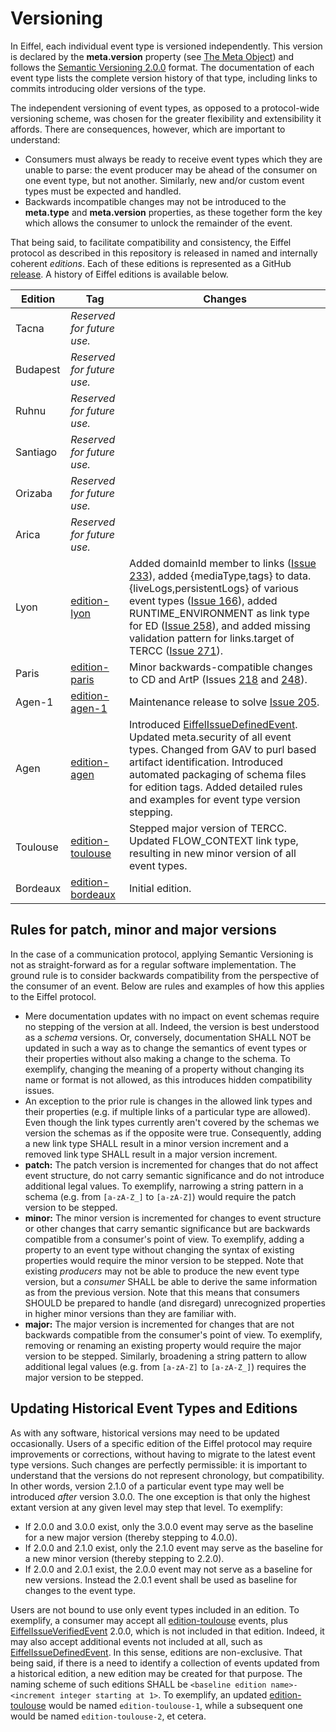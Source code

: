<!---
   Copyright 2017-2021 Ericsson AB and others.
   For a full list of individual contributors, please see the commit history.

   Licensed under the Apache License, Version 2.0 (the "License");
   you may not use this file except in compliance with the License.
   You may obtain a copy of the License at

       http://www.apache.org/licenses/LICENSE-2.0

   Unless required by applicable law or agreed to in writing, software
   distributed under the License is distributed on an "AS IS" BASIS,
   WITHOUT WARRANTIES OR CONDITIONS OF ANY KIND, either express or implied.
   See the License for the specific language governing permissions and
   limitations under the License.
--->

# Versioning
In Eiffel, each individual event type is versioned independently. This version is declared by the __meta.version__ property (see [The Meta Object](./the-meta-object.md)) and follows the [Semantic Versioning 2.0.0](http://semver.org/spec/v2.0.0.html) format. The documentation of each event type lists the complete version history of that type, including links to commits introducing older versions of the type.

The independent versioning of event types, as opposed to a protocol-wide versioning scheme, was chosen for the greater flexibility and extensibility it affords. There are consequences, however, which are important to understand:
* Consumers must always be ready to receive event types which they are unable to parse: the event producer may be ahead of the consumer on one event type, but not another. Similarly, new and/or custom event types must be expected and handled.
* Backwards incompatible changes may not be introduced to the __meta.type__ and __meta.version__ properties, as these together form the key which allows the consumer to unlock the remainder of the event.

That being said, to facilitate compatibility and consistency, the Eiffel protocol as described in this repository is released in named and internally coherent _editions_. Each of these editions is represented as a GitHub [release](https://github.com/Ericsson/eiffel/releases). A history of Eiffel editions is available below.

| Edition   | Tag                                                 | Changes                                          |
| --------- | --------------------------------------------------- | ------------------------------------------------ |
| Tacna  | _Reserved for future use._  | |
| Budapest  | _Reserved for future use._  | |
| Ruhnu  | _Reserved for future use._  | |
| Santiago  | _Reserved for future use._  | |
| Orizaba  | _Reserved for future use._  | |
| Arica  | _Reserved for future use._  | |
| Lyon  | [edition-lyon](../../../tree/edition-lyon)  | Added domainId member to links ([Issue 233](https://github.com/eiffel-community/eiffel/issues/233)), added {mediaType,tags} to data.{liveLogs,persistentLogs} of various event types ([Issue 166](https://github.com/eiffel-community/eiffel/issues/166)), added RUNTIME_ENVIRONMENT as link type for ED ([Issue 258](https://github.com/eiffel-community/eiffel/issues/258)), and added missing validation pattern for links.target of TERCC ([Issue 271](https://github.com/eiffel-community/eiffel/issues/271)). |
| Paris  | [edition-paris](../../../tree/edition-paris)  | Minor backwards-compatible changes to CD and ArtP (Issues [218](https://github.com/eiffel-community/eiffel/issues/218) and [248](https://github.com/eiffel-community/eiffel/issues/248)). |
| Agen-1  | [edition-agen-1](../../../tree/edition-agen-1)  | Maintenance release to solve [Issue 205](https://github.com/eiffel-community/eiffel/issues/205). |
| Agen  | [edition-agen](../../../tree/edition-agen)  | Introduced [EiffelIssueDefinedEvent](../eiffel-vocabulary/EiffelIssueDefinedEvent.md). Updated meta.security of all event types. Changed from GAV to purl based artifact identification. Introduced automated packaging of schema files for edition tags. Added detailed rules and examples for event type version stepping. |
| Toulouse  | [edition-toulouse](../../../tree/edition-toulouse)  | Stepped major version of TERCC. Updated FLOW_CONTEXT link type, resulting in new minor version of all event types. |
| Bordeaux  | [edition-bordeaux](../../../tree/edition-bordeaux)  | Initial edition. |

## Rules for patch, minor and major versions
In the case of a communication protocol, applying Semantic Versioning is not as straight-forward as for a regular software implementation. The ground rule is to consider backwards compatibility from the perspective of the consumer of an event. Below are rules and examples of how this applies to the Eiffel protocol.

* Mere documentation updates with no impact on event schemas require no stepping of the version at all. Indeed, the version is best understood as a _schema_ versions. Or, conversely, documentation SHALL NOT be updated in such a way as to change the semantics of event types or their properties without also making a change to the schema. To exemplify, changing the meaning of a property without changing its name or format is not allowed, as this introduces hidden compatibility issues.
* An exception to the prior rule is changes in the allowed link types and their properties (e.g. if multiple links of a particular type are allowed). Even though the link types currently aren't covered by the schemas we version the schemas as if the opposite were true. Consequently, adding a new link type SHALL result in a minor version increment and a removed link type SHALL result in a major version increment.
* __patch:__ The patch version is incremented for changes that do not affect event structure, do not carry semantic significance and do not introduce additional legal values. To exemplify, narrowing a string pattern in a schema (e.g. from `[a-zA-Z_]` to `[a-zA-Z]`) would require the patch version to be stepped.
* __minor:__ The minor version is incremented for changes to event structure or other changes that carry semantic significance but are backwards compatible from a consumer's point of view. To exemplify, adding a property to an event type without changing the syntax of existing properties would require the minor version to be stepped. Note that existing _producers_ may not be able to produce the new event type version, but a _consumer_ SHALL be able to derive the same information as from the previous version. Note that this means that consumers SHOULD be prepared to handle (and disregard) unrecognized properties in higher minor versions than they are familiar with.
* __major:__ The major version is incremented for changes that are not backwards compatible from the consumer's point of view. To exemplify, removing or renaming an existing property would require the major version to be stepped. Similarly, broadening a string pattern to allow additional legal values (e.g. from `[a-zA-Z]` to `[a-zA-Z_]`) requires the major version to be stepped.

## Updating Historical Event Types and Editions
As with any software, historical versions may need to be updated occasionally. Users of a specific edition of the Eiffel protocol may require improvements or corrections, without having to migrate to the latest event type versions. Such changes are perfectly permissible: it is important to understand that the versions do not represent chronology, but compatibility. In other words, version 2.1.0 of a particular event type may well be introduced _after_ version 3.0.0. The one exception is that only the highest extant version at any given level may step that level. To exemplify:

* If 2.0.0 and 3.0.0 exist, only the 3.0.0 event may serve as the baseline for a new major version (thereby stepping to 4.0.0).
* If 2.0.0 and 2.1.0 exist, only the 2.1.0 event may serve as the baseline for a new minor version (thereby stepping to 2.2.0).
* If 2.0.0 and 2.0.1 exist, the 2.0.0 event may not serve as a baseline for new versions. Instead the 2.0.1 event shall be used as baseline for changes to the event type.

Users are not bound to use only event types included in an edition. To exemplify, a consumer may accept all [edition-toulouse](../../../tree/edition-toulouse) events, plus [EiffelIssueVerifiedEvent](../eiffel-vocabulary/EiffelIssueVerifiedEvent.md) 2.0.0, which is not included in that edition. Indeed, it may also accept additional events not included at all, such as [EiffelIssueDefinedEvent](../eiffel-vocabulary/EiffelIssueDefinedEvent.md). In this sense, editions are non-exclusive. That being said, if there is a need to identify a collection of events updated from a historical edition, a new edition may be created for that purpose. The naming scheme of such editions SHALL be `<baseline edition name>-<increment integer starting at 1>`. To exemplify, an updated [edition-toulouse](../../../tree/edition-toulouse) would be named `edition-toulouse-1`, while a subsequent one would be named `edition-toulouse-2`, et cetera.
